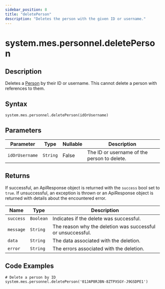 ```yaml
---
sidebar_position: 8
title: "deletePerson"
description: "Deletes the person with the given ID or username."
---
```


# system.mes.personnel.deletePerson

## Description

Deletes a [Person](../../data-model/personnel-model/personnel) by their ID or username.
This cannot delete a person with references to them.

## Syntax

```
system.mes.personnel.deletePerson(idOrUsername)
```

## Parameters

| Parameter      | Type   | Nullable | Description                                 |
|----------------| ------ |----------|---------------------------------------------|
| `idOrUsername` | `String` | False    | The ID or username of the person to delete. |

## Returns

If successful, an ApiResponse object is returned with the `success` bool set to `true`. If unsuccessful, an exception is thrown or an ApiResponse object is returned with details about the encountered error.

| Name      | Type      | Description                                                 |
| --------- | --------- | ----------------------------------------------------------- |
| `success` | `Boolean` | Indicates if the delete was successful.                     |
| `message` | `String`  | The reason why the deletion was successful or unsuccessful. |
| `data`    | `String`  | The data associated with the deletion.                      |
| `error`   | `String`  | The errors associated with the deletion.                    |

## Code Examples

```
# Delete a person by ID
system.mes.personnel.deletePerson('01JAP8RJBN-8ZTPXSGY-J9GSDPE1')
```